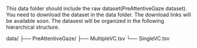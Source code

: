 This data folder should include the raw dataset(PreAttentiveGaze dataset).
You need to download the dataset in the data folder. 
The download links will be available soon.
The datasest will be organized in the following hierarchical structure.

data/
├── PreAttentiveGaze/
├── MultipleVC.tsv
└── SingleVC.tsv

